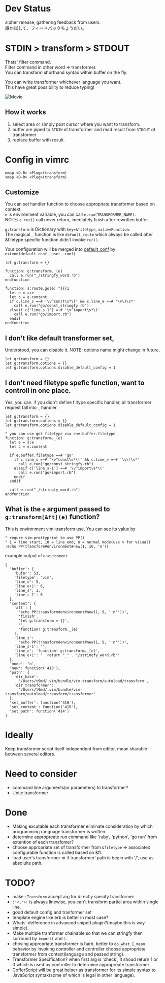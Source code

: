 # Dev Status
alpher release, gathering feedback from users.  
誰か試して、フィードバックちょうだい。  
<!-- VERY Experimental for my personal use. -->

# STDIN > transform > STDOUT

Thats' filter command.  
Filter command in other word => transformer.  
You can transform shorthand syntax within buffer on the fly.  
  
You can write transformer whichever language you want.  
This have great possibility to reduce typing!  

![Movie](https://raw.githubusercontent.com/t9md/t9md/019b944b5b1152dbb97b92471b7ec596769c8319/img/transform.gif)

## How it works

1. select area or simply post cursor where you want to transform.
2. buffer are piped to `STDIN` of transformer and read result from `STDOUT` of transformer
3. replace buffer with result.

# Config in vimrc

```vim
nmap <D-R> <Plug>(transform)
xmap <D-R> <Plug>(transform)
```
## Customize

You can set handler function to choose appropriate transformer based on context.  
`e` is environment variable, you can call `e.run(TRANSFORMER_NAME)`.  
NOTE: `e.run()` call never return, imediately finish after rewritten buffer.  

`g:transform` is Dictionary with `key=&filetype`, `value=Function`.  
The magical `_` function is like `default_route` which always be called after &filetype specific function didn't invoke `run()`.  

Your configuration will be merged into [default_conf](https://github.com/t9md/vim-transform/blob/master/autoload/transform/route.vim) by `extend(default_conf, user__conf)`

```vim
let g:transform = {}

function! g:transform._(e)
  call e.run("_/stringfy_word.rb")
endfunction

function! s:route.go(e) "{{{1
  let e = a:e
  let c = e.content
  if c.line_s =~# '\v^const\s*\(' && c.line_e =~# '\v\)\s*'
    call e.run("go/const_stringfy.rb")
  elseif c['line_s-1'] =~# '\v^import\s*\('
    call e.run("go/import.rb")
  endif
endfunction
```

## I don't like default transformer set,
Understood, you can disable it.
NOTE: options name might change in future.

```vim
let g:transform = {}
let g:transform.options = {}
let g:transform.options.disable_default_config = 1
```

## I don't need filetype spefic function, want to controll in one place.

Yes, you can. if you didn't define filtype specific handler, all transformer request fall into `_` handler.

```vim
let g:transform = {}
let g:transform.options = {}
let g:transform.options.disable_default_config = 1

" you can use get filetype via env.buffer.filetype
function! g:transform._(e)
  let e = a:e
  let c = e.content

  if e.buffer.filetype ==# 'go'
    if c.line_s =~# '\v^const\s*\(' && c.line_e =~# '\v\)\s*'
      call e.run("go/const_stringfy.rb")
    elseif c['line_s-1'] =~# '\v^import\s*\('
      call e.run("go/import.rb")
    endif
  endif

  call e.run("_/stringfy_word.rb")
endfunction
```

## What is the `e` argument passed to `g:transform[&ft](e)` function?

This is environment vim-transform use.
You can see its value by

```vim
" requre vim-prettyprint to use PP()
" 1 = line_start, 10 = line_end, n = normal mode(use v for visual)
:echo PP(transform#environment#new(1, 10, 'n'))
```

example output of `environment`

```vim
{
  'buffer': {
    'bufnr': 53,
    'filetype': 'vim',
    'line_e': 5,
    'line_e+1': 6,
    'line_s': 1,
    'line_s-1': 0
  },
  'content': {
    'all': [
      'echo PP(transform#environment#new(1, 5, ''n''))',
      'finish',
      'let g:transform = {}',
      '',
      'function! g:transform._(e)'
    ],
    'line_s':
      'echo PP(transform#environment#new(1, 5, ''n''))',
    'line_s-1': '',
    'line_e': 'function! g:transform._(e)',
    'line_e+1': '  return "_" . "/stringfy_word.rb"'
  },
  'mode': 'n',
  'new': function('413'),
  'path': {
    'dir_base':
      '/Users/t9md/.vim/bundle/vim-transform/autoload/transform',
    'dir_transformer':
      '/Users/t9md/.vim/bundle/vim-transform/autoload/transform/transformer'
  },
  'set_buffer': function('416'),
  'set_content': function('415'),
  'set_path': function('414')
}
```

# Ideally
Keep transformer script itself independent from editor, mean sharable between several editors.

# Need to consider
* command line arguments(or parameters) to transformer?
* Unite transformer

# Done
* Making excutable each transformer eliminate consideration by which programming ranguage transformer is written.
* determine appropreate run command like 'ruby', 'python', 'go run' from extention of each transfomer?
* choose appropriate set of transformer from `&filetype` => associated configurable function is called based on &ft.
* load user's transformer => if transformer' path is begin with '/', use as absolulte path.

# TODO?
* make `:Transform` accept arg for directly specify transformer
* `:'<,'>!` is always linewise, you can't transform partial area within single line.
* good default config and tranformer set
* template engine like erb is better in most case?
* Whats' defference in advanced snipett plugin?(maybe this is way simple).
* Make multiple tranformer chainable so that we can  stringfy then surround by `import(` and `)`.
* chosing appropriate transformer is hard, better to `do_what_I_mean` behavior by invoking controller and controller choose appropriate transformer from context(language and passed string).
* Transformer Specification? when first arg is 'check', it shoud return 1 or 0 which is used by controller to determine appropreate transformer.
* CofferScript will be great helper as transformer for its simple syntax to JavaScript syntax(some of which is legal in other language).
